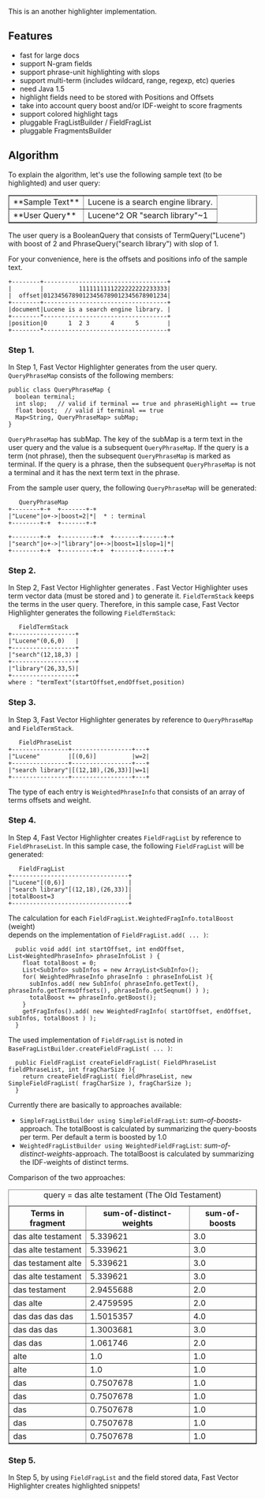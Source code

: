 ﻿
<!--
 Licensed to the Apache Software Foundation (ASF) under one or more
 contributor license agreements.  See the NOTICE file distributed with
 this work for additional information regarding copyright ownership.
 The ASF licenses this file to You under the Apache License, Version 2.0
 (the "License"); you may not use this file except in compliance with
 the License.  You may obtain a copy of the License at

     http://www.apache.org/licenses/LICENSE-2.0

 Unless required by applicable law or agreed to in writing, software
 distributed under the License is distributed on an "AS IS" BASIS,
 WITHOUT WARRANTIES OR CONDITIONS OF ANY KIND, either express or implied.
 See the License for the specific language governing permissions and
 limitations under the License.
-->

This is an another highlighter implementation.

## Features

*   fast for large docs
*   support N-gram fields
*   support phrase-unit highlighting with slops
*   support multi-term (includes wildcard, range, regexp, etc) queries
*   need Java 1.5
*   highlight fields need to be stored with Positions and Offsets
*   take into account query boost and/or IDF-weight to score fragments
*   support colored highlight tags
*   pluggable FragListBuilder / FieldFragList
*   pluggable FragmentsBuilder

## Algorithm

To explain the algorithm, let's use the following sample text (to be highlighted) and user query:

<table border="1">
<tr>
<td>**Sample Text**</td>
<td>Lucene is a search engine library.</td>
</tr>
<tr>
<td>**User Query**</td>
<td>Lucene^2 OR "search library"~1</td>
</tr>
</table>

The user query is a BooleanQuery that consists of TermQuery("Lucene") with boost of 2 and PhraseQuery("search library") with slop of 1.

For your convenience, here is the offsets and positions info of the sample text.

    +--------+-----------------------------------+
    |        |          1111111111222222222233333|
    |  offset|01234567890123456789012345678901234|
    +--------+-----------------------------------+
    |document|Lucene is a search engine library. |
    +--------*-----------------------------------+
    |position|0      1  2 3      4      5        |
    +--------*-----------------------------------+

### Step 1.

In Step 1, Fast Vector Highlighter generates [](xref:Lucene.Net.Search.VectorHighlight.FieldQuery.QueryPhraseMap) from the user query. `QueryPhraseMap` consists of the following members:

    public class QueryPhraseMap {
      boolean terminal;
      int slop;   // valid if terminal == true and phraseHighlight == true
      float boost;  // valid if terminal == true
      Map<String, QueryPhraseMap> subMap;
    } 

`QueryPhraseMap` has subMap. The key of the subMap is a term text in the user query and the value is a subsequent `QueryPhraseMap`. If the query is a term (not phrase), then the subsequent `QueryPhraseMap` is marked as terminal. If the query is a phrase, then the subsequent `QueryPhraseMap` is not a terminal and it has the next term text in the phrase.

From the sample user query, the following `QueryPhraseMap` will be generated:

       QueryPhraseMap
    +--------+-+  +-------+-+
    |"Lucene"|o+->|boost=2|*|  * : terminal
    +--------+-+  +-------+-+

    +--------+-+  +---------+-+  +-------+------+-+
    |"search"|o+->|"library"|o+->|boost=1|slop=1|*|
    +--------+-+  +---------+-+  +-------+------+-+

### Step 2.

In Step 2, Fast Vector Highlighter generates [](xref:Lucene.Net.Search.VectorHighlight.FieldTermStack). Fast Vector Highlighter uses term vector data (must be stored [](xref:Lucene.Net.Documents.FieldType.SetStoreTermVectorOffsets(boolean)) and [](xref:Lucene.Net.Documents.FieldType.SetStoreTermVectorPositions(boolean))) to generate it. `FieldTermStack` keeps the terms in the user query. Therefore, in this sample case, Fast Vector Highlighter generates the following `FieldTermStack`:

       FieldTermStack
    +------------------+
    |"Lucene"(0,6,0)   |
    +------------------+
    |"search"(12,18,3) |
    +------------------+
    |"library"(26,33,5)|
    +------------------+
    where : "termText"(startOffset,endOffset,position)

### Step 3.

In Step 3, Fast Vector Highlighter generates [](xref:Lucene.Net.Search.VectorHighlight.FieldPhraseList) by reference to `QueryPhraseMap` and `FieldTermStack`.

       FieldPhraseList
    +----------------+-----------------+---+
    |"Lucene"        |[(0,6)]          |w=2|
    +----------------+-----------------+---+
    |"search library"|[(12,18),(26,33)]|w=1|
    +----------------+-----------------+---+

The type of each entry is `WeightedPhraseInfo` that consists of an array of terms offsets and weight. 

### Step 4.

In Step 4, Fast Vector Highlighter creates `FieldFragList` by reference to `FieldPhraseList`. In this sample case, the following `FieldFragList` will be generated:

       FieldFragList
    +---------------------------------+
    |"Lucene"[(0,6)]                  |
    |"search library"[(12,18),(26,33)]|
    |totalBoost=3                     |
    +---------------------------------+

The calculation for each `FieldFragList.WeightedFragInfo.totalBoost` (weight)  
depends on the implementation of `FieldFragList.add( ... )`:

      public void add( int startOffset, int endOffset, List<WeightedPhraseInfo> phraseInfoList ) {
        float totalBoost = 0;
        List<SubInfo> subInfos = new ArrayList<SubInfo>();
        for( WeightedPhraseInfo phraseInfo : phraseInfoList ){
          subInfos.add( new SubInfo( phraseInfo.getText(), phraseInfo.getTermsOffsets(), phraseInfo.getSeqnum() ) );
          totalBoost += phraseInfo.getBoost();
        }
        getFragInfos().add( new WeightedFragInfo( startOffset, endOffset, subInfos, totalBoost ) );
      }

The used implementation of `FieldFragList` is noted in `BaseFragListBuilder.createFieldFragList( ... )`:

      public FieldFragList createFieldFragList( FieldPhraseList fieldPhraseList, int fragCharSize ){
        return createFieldFragList( fieldPhraseList, new SimpleFieldFragList( fragCharSize ), fragCharSize );
      }

 Currently there are basically to approaches available: 

*   `SimpleFragListBuilder using SimpleFieldFragList`: *sum-of-boosts*-approach. The totalBoost is calculated by summarizing the query-boosts per term. Per default a term is boosted by 1.0
*   `WeightedFragListBuilder using WeightedFieldFragList`: *sum-of-distinct-weights*-approach. The totalBoost is calculated by summarizing the IDF-weights of distinct terms. 

Comparison of the two approaches:

<table border="1">
<caption>
	query = das alte testament (The Old Testament)
</caption>
<tr><th>Terms in fragment</th><th>sum-of-distinct-weights</th><th>sum-of-boosts</th></tr>
<tr><td>das alte testament</td><td>5.339621</td><td>3.0</td></tr>
<tr><td>das alte testament</td><td>5.339621</td><td>3.0</td></tr>
<tr><td>das testament alte</td><td>5.339621</td><td>3.0</td></tr>
<tr><td>das alte testament</td><td>5.339621</td><td>3.0</td></tr>
<tr><td>das testament</td><td>2.9455688</td><td>2.0</td></tr>
<tr><td>das alte</td><td>2.4759595</td><td>2.0</td></tr>
<tr><td>das das das das</td><td>1.5015357</td><td>4.0</td></tr>
<tr><td>das das das</td><td>1.3003681</td><td>3.0</td></tr>
<tr><td>das das</td><td>1.061746</td><td>2.0</td></tr>
<tr><td>alte</td><td>1.0</td><td>1.0</td></tr>
<tr><td>alte</td><td>1.0</td><td>1.0</td></tr>
<tr><td>das</td><td>0.7507678</td><td>1.0</td></tr>
<tr><td>das</td><td>0.7507678</td><td>1.0</td></tr>
<tr><td>das</td><td>0.7507678</td><td>1.0</td></tr>
<tr><td>das</td><td>0.7507678</td><td>1.0</td></tr>
<tr><td>das</td><td>0.7507678</td><td>1.0</td></tr>
</table>

### Step 5.

In Step 5, by using `FieldFragList` and the field stored data, Fast Vector Highlighter creates highlighted snippets!